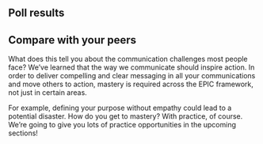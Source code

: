 ## Poll results


## Compare with your peers

What does this tell you about the communication challenges most people face?
We’ve learned that the way we communicate should inspire action. In order to deliver compelling and clear messaging in all your communications and move others to action, mastery is required across the EPIC framework, not just in certain areas.

For example, defining your purpose without empathy could lead to a potential disaster. How do you get to mastery? With practice, of course. We’re going to give you lots of practice opportunities in the upcoming sections!
